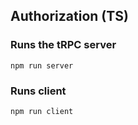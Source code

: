 ## Authorization (TS)

### Runs the tRPC server

```
npm run server
```

### Runs client

```
npm run client
```
